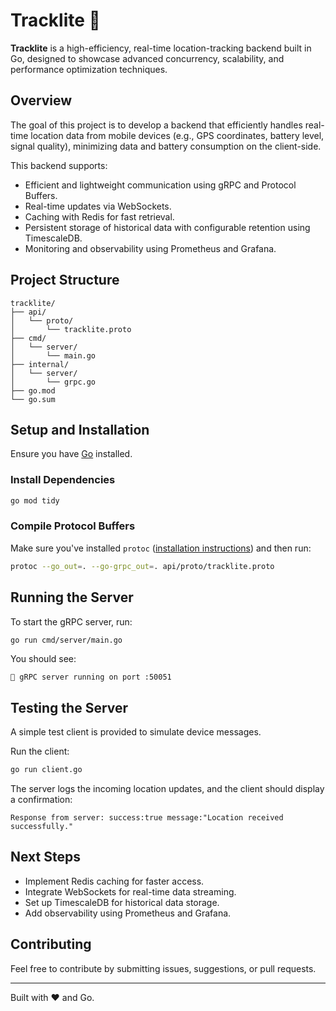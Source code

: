 # Tracklite 🚀

**Tracklite** is a high-efficiency, real-time location-tracking backend built in Go, designed to showcase advanced concurrency, scalability, and performance optimization techniques.

## Overview

The goal of this project is to develop a backend that efficiently handles real-time location data from mobile devices (e.g., GPS coordinates, battery level, signal quality), minimizing data and battery consumption on the client-side.

This backend supports:

- Efficient and lightweight communication using gRPC and Protocol Buffers.
- Real-time updates via WebSockets.
- Caching with Redis for fast retrieval.
- Persistent storage of historical data with configurable retention using TimescaleDB.
- Monitoring and observability using Prometheus and Grafana.

## Project Structure

```plaintext
tracklite/
├── api/
│   └── proto/
│       └── tracklite.proto
├── cmd/
│   └── server/
│       └── main.go
├── internal/
│   └── server/
│       └── grpc.go
├── go.mod
└── go.sum
```

## Setup and Installation

Ensure you have [Go](https://golang.org/doc/install) installed.

### Install Dependencies

```bash
go mod tidy
```

### Compile Protocol Buffers

Make sure you've installed `protoc` ([installation instructions](https://github.com/protocolbuffers/protobuf/releases)) and then run:

```bash
protoc --go_out=. --go-grpc_out=. api/proto/tracklite.proto
```

## Running the Server

To start the gRPC server, run:

```bash
go run cmd/server/main.go
```

You should see:

```
🚀 gRPC server running on port :50051
```

## Testing the Server

A simple test client is provided to simulate device messages.

Run the client:

```bash
go run client.go
```

The server logs the incoming location updates, and the client should display a confirmation:

```
Response from server: success:true message:"Location received successfully."
```

## Next Steps

- Implement Redis caching for faster access.
- Integrate WebSockets for real-time data streaming.
- Set up TimescaleDB for historical data storage.
- Add observability using Prometheus and Grafana.

## Contributing

Feel free to contribute by submitting issues, suggestions, or pull requests.

---

Built with ❤️ and Go.
